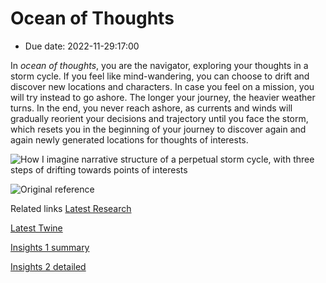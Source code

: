 # Ocean of Thoughts
- Due date: 2022-11-29:17:00

In *ocean of thoughts*, you are the navigator, exploring your thoughts in a storm cycle. If you feel like mind-wandering, you can choose to drift and discover new locations and characters. In case you feel on a mission, you will try instead to go ashore. The longer your journey, the heavier weather turns. In the end, you never reach ashore, as currents and winds will gradually reorient your decisions and trajectory until you face the storm, which resets you in the beginning of your journey to discover again and again newly generated locations for thoughts of interests. 

![How I imagine narrative structure of a perpetual storm cycle, with three steps of drifting towards points of interests](/process/Animation/demo/22-11-28-process-anim.gif)

![Original reference](https://d2w9rnfcy7mm78.cloudfront.net/1889766/original_717fa12fab70e9069892f1172f311576.jpg?1521037668?bc=1)

Related links
[Latest Research](/process/22.11.27-process.md)

[Latest Twine](/prototypes/twine/22.11.29-Ocean%20of%20Thoughts.html)

[Insights 1 summary](/process/interviews/Insights.md)

[Insights 2 detailed](/process/interviews/Round-2/insights.md)